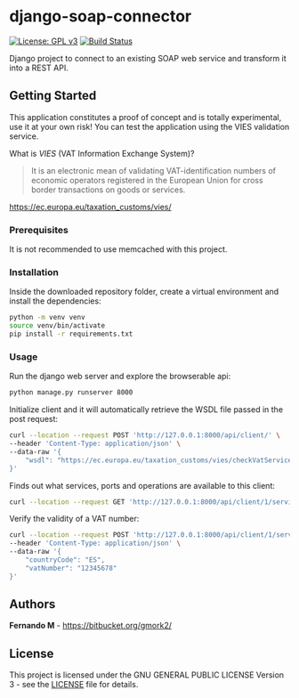 # django-soap-connector

[![License: GPL v3](https://img.shields.io/badge/License-GPLv3-blue.svg)](https://www.gnu.org/licenses/gpl-3.0)
[![Build Status](https://travis-ci.com/gmork2/django-soap-connector.svg?branch=master)](https://travis-ci.com/gmork2/django-soap-connector)

Django project to connect to an existing SOAP web service and transform it into a REST API.

## Getting Started

This application constitutes a proof of concept and is totally experimental, use it at your own risk! 
You can test the application using the VIES validation service.

What is *VIES* (VAT Information Exchange System)?

> It is an electronic mean of validating VAT-identification numbers of economic operators registered in 
> the European Union for cross border transactions on goods or services. 

https://ec.europa.eu/taxation_customs/vies/

### Prerequisites
It is not recommended to use memcached with this project.

### Installation
Inside the downloaded repository folder, create a virtual environment and install the dependencies:
```bash
python -m venv venv
source venv/bin/activate
pip install -r requirements.txt
```

### Usage
Run the django web server and explore the browserable api: 
```bash
python manage.py runserver 8000
```
Initialize client and it will automatically retrieve the WSDL file passed in the post request:
```bash
curl --location --request POST 'http://127.0.0.1:8000/api/client/' \
--header 'Content-Type: application/json' \
--data-raw '{
    "wsdl": "https://ec.europa.eu/taxation_customs/vies/checkVatService.wsdl"
}'
```
Finds out what services, ports and operations are available to this client:
```bash
curl --location --request GET 'http://127.0.0.1:8000/api/client/1/service/'
```
Verify the validity of a VAT number:
```bash
curl --location --request POST 'http://127.0.0.1:8000/api/client/1/service/checkvatservice/checkvatport/checkvat' \
--header 'Content-Type: application/json' \
--data-raw '{
    "countryCode": "ES",
    "vatNumber": "12345678"
}'
```

## Authors
**Fernando M** - https://bitbucket.org/gmork2/

## License
This project is licensed under the GNU GENERAL PUBLIC LICENSE
Version 3 - see the [LICENSE](LICENSE) file for details.
